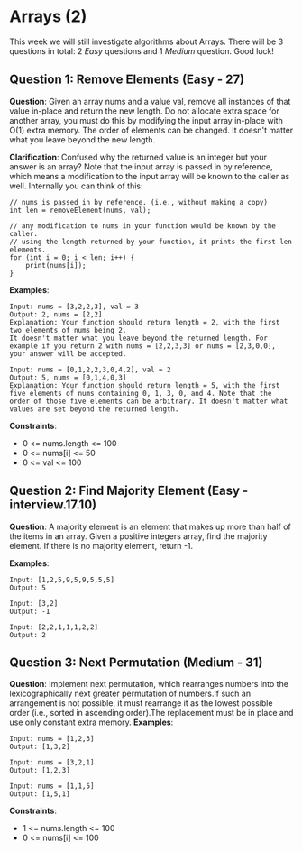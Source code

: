 # Arrays (2)

This week we will still investigate algorithms about Arrays. There will be 3 questions in total:
2 *Easy* questions and 1 *Medium* question. Good luck!

## Question 1: Remove Elements (Easy - 27)
**Question**:
Given an array nums and a value val, remove all instances of that value in-place and return the new length. Do not allocate extra space for another array, you must do this by modifying the input array in-place with O(1) extra memory. The order of elements can be changed. It doesn't matter what you leave beyond the new length.

**Clarification**: 
Confused why the returned value is an integer but your answer is an array? Note that the input array is passed in by reference, which means a modification to the input array will be known to the caller as well. Internally you can think of this:

```
// nums is passed in by reference. (i.e., without making a copy)
int len = removeElement(nums, val);

// any modification to nums in your function would be known by the caller.
// using the length returned by your function, it prints the first len elements.
for (int i = 0; i < len; i++) {
    print(nums[i]);
}
```

**Examples**:
```
Input: nums = [3,2,2,3], val = 3
Output: 2, nums = [2,2]
Explanation: Your function should return length = 2, with the first two elements of nums being 2.
It doesn't matter what you leave beyond the returned length. For example if you return 2 with nums = [2,2,3,3] or nums = [2,3,0,0], your answer will be accepted.
```

```
Input: nums = [0,1,2,2,3,0,4,2], val = 2
Output: 5, nums = [0,1,4,0,3]
Explanation: Your function should return length = 5, with the first five elements of nums containing 0, 1, 3, 0, and 4. Note that the order of those five elements can be arbitrary. It doesn't matter what values are set beyond the returned length.
```

**Constraints**: 
* 0 <= nums.length <= 100
* 0 <= nums[i] <= 50
* 0 <= val <= 100

## Question 2: Find Majority Element (Easy - interview.17.10)
**Question**:
A majority element is an element that makes up more than half of the items in an array. Given a positive integers array, find the majority element. If there is no majority element, return -1. 

**Examples**:
```
Input: [1,2,5,9,5,9,5,5,5]
Output: 5
```
```
Input: [3,2]
Output: -1
```
```
Input: [2,2,1,1,1,2,2]
Output: 2
```

## Question 3: Next Permutation (Medium - 31)
**Question**:
Implement next permutation, which rearranges numbers into the lexicographically next greater permutation of numbers.If such an arrangement is not possible, it must rearrange it as the lowest possible order (i.e., sorted in ascending order).The replacement must be in place and use only constant extra memory.
**Examples**:
```
Input: nums = [1,2,3]
Output: [1,3,2]
```
```
Input: nums = [3,2,1]
Output: [1,2,3]
```
```
Input: nums = [1,1,5]
Output: [1,5,1]
```

**Constraints**: 
* 1 <= nums.length <= 100
* 0 <= nums[i] <= 100